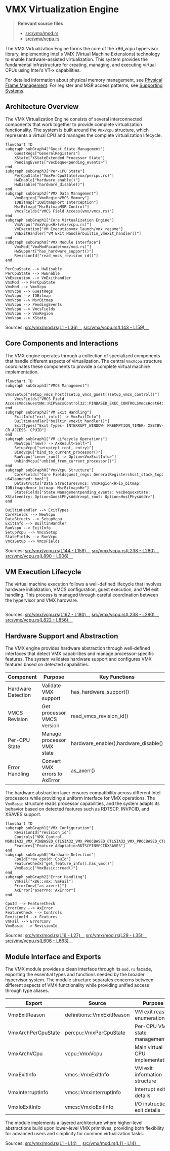 # VMX Virtualization Engine

> **Relevant source files**
> * [src/vmx/mod.rs](https://github.com/arceos-hypervisor/x86_vcpu/blob/2cc42349/src/vmx/mod.rs)
> * [src/vmx/vcpu.rs](https://github.com/arceos-hypervisor/x86_vcpu/blob/2cc42349/src/vmx/vcpu.rs)

The VMX Virtualization Engine forms the core of the x86_vcpu hypervisor library, implementing Intel's VMX (Virtual Machine Extensions) technology to enable hardware-assisted virtualization. This system provides the fundamental infrastructure for creating, managing, and executing virtual CPUs using Intel's VT-x capabilities.

For detailed information about physical memory management, see [Physical Frame Management](/arceos-hypervisor/x86_vcpu/3.1-physical-frame-management). For register and MSR access patterns, see [Supporting Systems](/arceos-hypervisor/x86_vcpu/4-supporting-systems).

## Architecture Overview

The VMX Virtualization Engine consists of several interconnected components that work together to provide complete virtualization functionality. The system is built around the `VmxVcpu` structure, which represents a virtual CPU and manages the complete virtualization lifecycle.

```mermaid
flowchart TD
subgraph subGraph4["Guest State Management"]
    GuestRegs["GeneralRegisters"]
    XState["XStateExtended Processor State"]
    PendingEvents["VecDeque<pending_events>"]
end
subgraph subGraph3["Per-CPU State"]
    PerCpuState["VmxPerCpuState(vmx/percpu.rs)"]
    HwEnable["hardware_enable()"]
    HwDisable["hardware_disable()"]
end
subgraph subGraph2["VMX Data Management"]
    VmxRegion["VmxRegionVMCS Memory"]
    IOBitmap["IOBitmapPort Interception"]
    MsrBitmap["MsrBitmapMSR Control"]
    VmcsFields["VMCS Field Access(vmx/vmcs.rs)"]
end
subgraph subGraph1["Core Virtualization Engine"]
    VmxVcpu["VmxVcpu<H>(vmx/vcpu.rs)"]
    VmExecution["VM Executionvmx_launch/vmx_resume"]
    VmExitHandler["VM Exit Handlerbuiltin_vmexit_handler()"]
end
subgraph subGraph0["VMX Module Interface"]
    VmxMod["VmxModFacade(vmx/mod.rs)"]
    HwSupport["has_hardware_support()"]
    RevisionId["read_vmcs_revision_id()"]
end

PerCpuState --> HwDisable
PerCpuState --> HwEnable
VmExecution --> VmExitHandler
VmxMod --> PerCpuState
VmxMod --> VmxVcpu
VmxVcpu --> GuestRegs
VmxVcpu --> IOBitmap
VmxVcpu --> MsrBitmap
VmxVcpu --> PendingEvents
VmxVcpu --> VmcsFields
VmxVcpu --> VmxRegion
VmxVcpu --> XState
```

Sources: [src/vmx/mod.rs(L1 - L36)&emsp;](https://github.com/arceos-hypervisor/x86_vcpu/blob/2cc42349/src/vmx/mod.rs#L1-L36) [src/vmx/vcpu.rs(L143 - L159)&emsp;](https://github.com/arceos-hypervisor/x86_vcpu/blob/2cc42349/src/vmx/vcpu.rs#L143-L159)

## Core Components and Interactions

The VMX engine operates through a collection of specialized components that handle different aspects of virtualization. The central `VmxVcpu` structure coordinates these components to provide a complete virtual machine implementation.

```mermaid
flowchart TD
subgraph subGraph3["VMCS Management"]
    VmcsSetup["setup_vmcs_host()setup_vmcs_guest()setup_vmcs_control()"]
    VmcsFields["VMCS Field AccessVmcsGuestNW::RIPVmcsControl32::PINBASED_EXEC_CONTROLSVmcsHost64::IA32_PAT"]
end
subgraph subGraph2["VM Exit Handling"]
    ExitInfo["exit_info() -> VmxExitInfo"]
    BuiltinHandler["builtin_vmexit_handler()"]
    ExitTypes["Exit Types- INTERRUPT_WINDOW- PREEMPTION_TIMER- XSETBV- CR_ACCESS- CPUID"]
end
subgraph subGraph1["VM Lifecycle Operations"]
    NewVcpu["new() -> AxResult<Self>"]
    SetupVcpu["setup(ept_root, entry)"]
    BindVcpu["bind_to_current_processor()"]
    RunVcpu["inner_run() -> Option<VmxExitInfo>"]
    UnbindVcpu["unbind_from_current_processor()"]
end
subgraph subGraph0["VmxVcpu Structure"]
    CoreFields["Core Fieldsguest_regs: GeneralRegistershost_stack_top: u64launched: bool"]
    DataStructs["Data Structuresvmcs: VmxRegion<H>io_bitmap: IOBitmap<H>msr_bitmap: MsrBitmap<H>"]
    StateFields["State Managementpending_events: VecDequexstate: XStateentry: Option<GuestPhysAddr>ept_root: Option<HostPhysAddr>"]
end

BuiltinHandler --> ExitTypes
CoreFields --> NewVcpu
DataStructs --> SetupVcpu
ExitInfo --> BuiltinHandler
RunVcpu --> ExitInfo
SetupVcpu --> VmcsSetup
StateFields --> RunVcpu
VmcsSetup --> VmcsFields
```

Sources: [src/vmx/vcpu.rs(L144 - L159)&emsp;](https://github.com/arceos-hypervisor/x86_vcpu/blob/2cc42349/src/vmx/vcpu.rs#L144-L159) [src/vmx/vcpu.rs(L238 - L280)&emsp;](https://github.com/arceos-hypervisor/x86_vcpu/blob/2cc42349/src/vmx/vcpu.rs#L238-L280) [src/vmx/vcpu.rs(L890 - L906)&emsp;](https://github.com/arceos-hypervisor/x86_vcpu/blob/2cc42349/src/vmx/vcpu.rs#L890-L906)

## VM Execution Lifecycle

The virtual machine execution follows a well-defined lifecycle that involves hardware initialization, VMCS configuration, guest execution, and VM exit handling. This process is managed through careful coordination between the hypervisor and VMX hardware.

```

```

Sources: [src/vmx/vcpu.rs(L162 - L180)&emsp;](https://github.com/arceos-hypervisor/x86_vcpu/blob/2cc42349/src/vmx/vcpu.rs#L162-L180) [src/vmx/vcpu.rs(L238 - L280)&emsp;](https://github.com/arceos-hypervisor/x86_vcpu/blob/2cc42349/src/vmx/vcpu.rs#L238-L280) [src/vmx/vcpu.rs(L822 - L856)&emsp;](https://github.com/arceos-hypervisor/x86_vcpu/blob/2cc42349/src/vmx/vcpu.rs#L822-L856)

## Hardware Support and Abstraction

The VMX engine provides hardware abstraction through well-defined interfaces that detect VMX capabilities and manage processor-specific features. The system validates hardware support and configures VMX features based on detected capabilities.

|Component|Purpose|Key Functions|
| --- | --- | --- |
|Hardware Detection|Validate VMX support|has_hardware_support()|
|VMCS Revision|Get processor VMCS version|read_vmcs_revision_id()|
|Per-CPU State|Manage processor VMX state|hardware_enable(),hardware_disable()|
|Error Handling|Convert VMX errors to AxError|as_axerr()|

The hardware abstraction layer ensures compatibility across different Intel processors while providing a uniform interface for VMX operations. The `VmxBasic` structure reads processor capabilities, and the system adapts its behavior based on detected features such as RDTSCP, INVPCID, and XSAVES support.

```mermaid
flowchart TD
subgraph subGraph1["VMX Configuration"]
    RevisionId["revision_id"]
    Controls["VMX Control MSRsIA32_VMX_PINBASED_CTLSIA32_VMX_PROCBASED_CTLSIA32_VMX_PROCBASED_CTLS2"]
    Features["Feature AdaptationRDTSCPINVPCIDXSAVES"]
end
subgraph subGraph0["Hardware Detection"]
    CpuId["raw_cpuid::CpuId"]
    FeatureCheck["get_feature_info().has_vmx()"]
    VmxBasic["VmxBasic::read()"]
end
subgraph subGraph2["Error Handling"]
    VmFail["x86::vmx::VmFail"]
    ErrorConv["as_axerr()"]
    AxError["axerrno::AxError"]
end

CpuId --> FeatureCheck
ErrorConv --> AxError
FeatureCheck --> Controls
RevisionId --> Features
VmFail --> ErrorConv
VmxBasic --> RevisionId
```

Sources: [src/vmx/mod.rs(L16 - L27)&emsp;](https://github.com/arceos-hypervisor/x86_vcpu/blob/2cc42349/src/vmx/mod.rs#L16-L27) [src/vmx/mod.rs(L29 - L35)&emsp;](https://github.com/arceos-hypervisor/x86_vcpu/blob/2cc42349/src/vmx/mod.rs#L29-L35) [src/vmx/vcpu.rs(L606 - L663)&emsp;](https://github.com/arceos-hypervisor/x86_vcpu/blob/2cc42349/src/vmx/vcpu.rs#L606-L663)

## Module Interface and Exports

The VMX module provides a clean interface through its `mod.rs` facade, exporting the essential types and functions needed by the broader hypervisor system. The module structure separates concerns between different aspects of VMX functionality while providing unified access through type aliases.

|Export|Source|Purpose|
| --- | --- | --- |
|VmxExitReason|definitions::VmxExitReason|VM exit reason enumeration|
|VmxArchPerCpuState|percpu::VmxPerCpuState|Per-CPU VMX state management|
|VmxArchVCpu|vcpu::VmxVcpu|Main virtual CPU implementation|
|VmxExitInfo|vmcs::VmxExitInfo|VM exit information structure|
|VmxInterruptInfo|vmcs::VmxInterruptInfo|Interrupt exit details|
|VmxIoExitInfo|vmcs::VmxIoExitInfo|I/O instruction exit details|

The module implements a layered architecture where higher-level abstractions build upon lower-level VMX primitives, providing both flexibility for advanced users and simplicity for common virtualization tasks.

Sources: [src/vmx/mod.rs(L1 - L14)&emsp;](https://github.com/arceos-hypervisor/x86_vcpu/blob/2cc42349/src/vmx/mod.rs#L1-L14) [src/vmx/mod.rs(L11 - L14)&emsp;](https://github.com/arceos-hypervisor/x86_vcpu/blob/2cc42349/src/vmx/mod.rs#L11-L14)